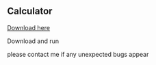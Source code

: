## Calculator

[Download here](https://github.com/HonzaJeMocDobrej/HonzaJeMocDobrej/GUI_Calculator/Calc.exe "download")

<p>Download and run</p>

<p font-size: 6px, color: gray>please contact me if any unexpected bugs appear</p>

